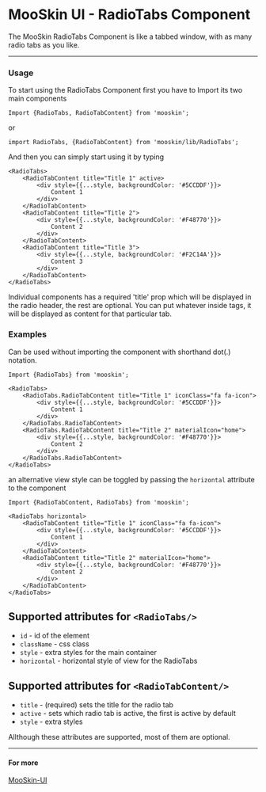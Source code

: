 # MooSkin UI - RadioTabs Component

The MooSkin RadioTabs Component is like a tabbed window, with as many radio tabs as you like.

___

### Usage

To start using the RadioTabs Component first you have to Import its two main components

```
Import {RadioTabs, RadioTabContent} from 'mooskin';
```
or
```
import RadioTabs, {RadioTabContent} from 'mooskin/lib/RadioTabs';
```

And then you can simply start using it by typing

```
<RadioTabs>
    <RadioTabContent title="Title 1" active>
        <div style={{...style, backgroundColor: '#5CCDDF'}}>
            Content 1
        </div>
    </RadioTabContent>
    <RadioTabContent title="Title 2">
        <div style={{...style, backgroundColor: '#F48770'}}>
            Content 2
        </div>
    </RadioTabContent>
    <RadioTabContent title="Title 3">
        <div style={{...style, backgroundColor: '#F2C14A'}}>
            Content 3
        </div>
    </RadioTabContent>
</RadioTabs>
```


Individual <RadioTabContent> components has a required 'title' prop which will be displayed in the radio header, the rest are optional. You can put whatever inside <Content> tags, it will be displayed as content for that particular tab.

### Examples

Can be used without importing the <RadioTabContent> component with shorthand dot(.) notation.

```
Import {RadioTabs} from 'mooskin';

<RadioTabs>
    <RadioTabs.RadioTabContent title="Title 1" iconClass="fa fa-icon">
        <div style={{...style, backgroundColor: '#5CCDDF'}}>
            Content 1
        </div>
    </RadioTabs.RadioTabContent>
    <RadioTabs.RadioTabContent title="Title 2" materialIcon="home">
        <div style={{...style, backgroundColor: '#F48770'}}>
            Content 2
        </div>
    </RadioTabs.RadioTabContent>
</RadioTabs>
```

an alternative view style can be toggled by passing the `horizontal` attribute to the <RadioTabs> component

```
Import {RadioTabContent, RadioTabs} from 'mooskin';

<RadioTabs horizontal>
    <RadioTabContent title="Title 1" iconClass="fa fa-icon">
        <div style={{...style, backgroundColor: '#5CCDDF'}}>
            Content 1
        </div>
    </RadioTabContent>
    <RadioTabContent title="Title 2" materialIcon="home">
        <div style={{...style, backgroundColor: '#F48770'}}>
            Content 2
        </div>
    </RadioTabContent>
</RadioTabs>
```

## Supported attributes for ```<RadioTabs/>```

* `id` - id of the element
* `className` - css class
* `style` - extra styles for the main container
* `horizontal` - horizontal style of view for the RadioTabs


## Supported attributes for ```<RadioTabContent/>```

* `title` - (required) sets the title for the radio tab
* `active` - sets which radio tab is active, the first is active by default
* `style` -  extra styles 

Allthough these attributes are supported, most of them are optional.

___

#### For more

[MooSkin-UI](https://github.com/moosend/mooskin-ui)
